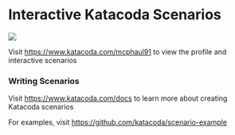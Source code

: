 # Interactive Katacoda Scenarios

[![](http://shields.katacoda.com/katacoda/mcphaul91/count.svg)](https://www.katacoda.com/mcphaul91 "Get your profile on Katacoda.com")

Visit https://www.katacoda.com/mcphaul91 to view the profile and interactive scenarios

### Writing Scenarios
Visit https://www.katacoda.com/docs to learn more about creating Katacoda scenarios

For examples, visit https://github.com/katacoda/scenario-example
